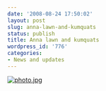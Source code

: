 ```yaml
---
date: '2008-08-24 17:50:02'
layout: post
slug: anna-lawn-and-kumquats
status: publish
title: Anna lawn and kumquats
wordpress_id: '776'
categories:
- News and updates
---
```


[![photo.jpg](http://fnord.phfactor.net/wp-photos/thumb.20080824-175002-1.jpg)](http://fnord.phfactor.net/wp-photos/20080824-175002-1.jpg)






